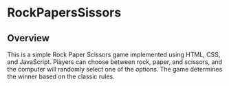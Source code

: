 # RockPapersSissors
## Overview
This is a simple Rock Paper Scissors game implemented using HTML, CSS, and JavaScript. Players can choose between rock, paper, and scissors, and the computer will randomly select one of the options. The game determines the winner based on the classic rules.
